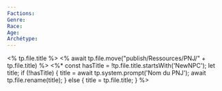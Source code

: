 ```yaml
---
Factions: 
Genre: 
Race: 
Age: 
Archétype:
---
```

<% tp.file.title %>
<% await tp.file.move("publish/Ressources/PNJ/" + tp.file.title) %>
<%*
const hasTitle = !tp.file.title.startsWith('NewNPC');
let title;
if (!hasTitle) {
	title = await tp.system.prompt('Nom du PNJ');
	await tp.file.rename(title);
} else {
	title = tp.file.title;
}
%>